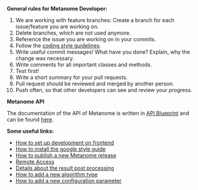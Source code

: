 **General rules for Metanome Developer:**

1. We are working with feature branches: Create a branch for each issue/feature you are working on.
2. Delete branches, which are not used anymore.
3. Reference the issue you are working on in your commits.
4. Follow the [coding style guidelines](https://code.google.com/p/google-styleguide/).
5. Write useful commit messages! What have you done? Explain, why the change was necessary.
6. Write comments for all important classes and methods.
7. Test first!
8. Write a short summary for your pull requests.
9. Pull request should be reviewed and merged by another person.
10. Push often, so that other developers can see and review your progress.

**Metanome API**

The documentation of the API of Metanome is written in [API Blueprint](https://apiblueprint.org/) and can be found [here](http://docs.metanome.apiary.io/#).

**Some useful links:**

* [How to set up development on frontend](https://github.com/HPI-Information-Systems/Metanome/wiki/Metanome-Frontend)
* [How to install the google style guide](https://github.com/HPI-Information-Systems/Metanome/wiki/Installing-the-google-styleguide-settings-in-intellij-and-eclipse)
* [How to publish a new Metanome release](https://github.com/HPI-Information-Systems/Metanome/wiki/Metanome-Releases)
* [Remote Access](https://github.com/HPI-Information-Systems/Metanome/wiki/Remote-Access)
* [Details about the result post processing](https://github.com/HPI-Information-Systems/Metanome/wiki/Result-Post-Processing)
* [How to add a new algorithm type](https://github.com/HPI-Information-Systems/Metanome/wiki/Adding-a-new-Algorithm-Type)
* [How to add a new configuration parameter](https://github.com/HPI-Information-Systems/Metanome/wiki/Adding-a-new-Configuration-Parameter)